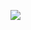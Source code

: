 [<img src="https://ahmed-ggk.visualstudio.com/_apis/public/build/definitions/{guid}/{id}/badge"/>](https://ahmed-ggk.visualstudio.com/testgithubrepocon/_build/index?definitionId=4)
